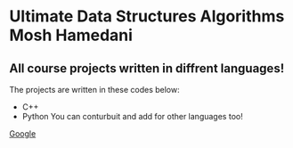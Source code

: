 # Ultimate Data Structures Algorithms Mosh Hamedani
## All course projects written in diffrent languages!
The projects are written in these codes below:
* C++
* Python
You can conturbuit and add for other languages too!

[Google](www.google.com)
